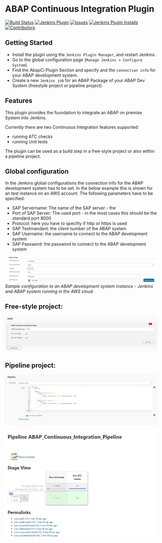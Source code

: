 # ABAP Continuous Integration Plugin


[![Build Status](https://ci.jenkins.io/buildStatus/icon?job=Plugins/abap-ci-plugin/master)](https://ci.jenkins.io/job/plugins/job/abap-ci/)
[![Jenkins Plugin](https://img.shields.io/jenkins/plugin/v/abap-ci.svg)](https://plugins.jenkins.io/abap-ci)
[![Issues](https://img.shields.io/github/issues/jenkinsci/abap-ci-plugin)](https://github.com/jenkinsci/abap-ci-plugin/issues)
[![Jenkins Plugin Installs](https://img.shields.io/jenkins/plugin/i/abap-ci.svg?color=blue)](https://plugins.jenkins.io/abap-ci)
[![Contributors](https://img.shields.io/github/contributors/jenkinsci/abap-ci-plugin.svg)](https://github.com/jenkinsci/abap-ci-plugin/graphs/contributors)

## Getting Started 

- Install the plugin using the `Jenkins Plugin Manager`, and restart Jenkins.
- Go to the global configuration page (`Manage Jenkins > Configure System`).
- Find the AbapCi Plugin Section and specify and the `connection info` for your ABAP development system. 
- Create a new `Jenkins job` for an ABAP Package of your ABAP Dev System (freestyle project or pipeline project) 

## Features 

This plugin provides the foundation to integrate an ABAP on premise System into Jenkins. 

Currently there are two Continuous Integration features supported: 

- running ATC checks 
- running Unit tests 
  
The plugin can be used as a build step in a free-style project or also within a pipeline project. 

## Global configuration   
In the Jenkins global configurations the connection info for the ABAP development system has to be set. In the below example this is shown for an test instance on an AWS account. 
The following parameters have to be specified: 
- SAP Servername: The name of the SAP server - the   
- Port of SAP Server: The used port - in the most cases this should be the standard port 8000 
- Protocol: here you have to specifiy if http or https is used 
- SAP Testmandant: the client number of the ABAP system  
- SAP Username: the username to connect to the ABAP development system 
- SAP Password: the password to connect to the ABAP development system 

![Global Jenkins Configuration](documentation/abap_ci_global_configuration.PNG/?raw=true "Global Jenkins Configuration")
*Sample configuration to an ABAP development system instance - Jenkins and ABAP system running in the AWS cloud* 
 
## Free-style project: 
![Free-style project](documentation/freestyle_project.PNG/?raw=true "Free-style project")

 
## Pipeline project: 

![Pipeline project definition](documentation/Pipeline_definition.png/?raw=true "Pipeline project definition")

![Pipeline project output](documentation/Pipeline_output.png/?raw=true "Pipeline_output.png")
 

 
